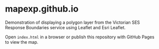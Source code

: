 # mapexp.github.io

Demonstration of displaying a polygon layer from the Victorian SES Response Boundaries service using Leaflet and Esri Leaflet.

Open `index.html` in a browser or publish this repository with GitHub Pages to view the map.
